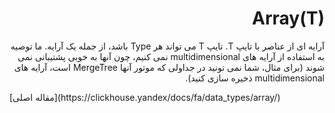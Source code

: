 <div dir="rtl" markdown="1">

# Array(T)

آرایه ای از عناصر با تایپ T. تایپ T می تواند هر Type باشد، از جمله یک آرایه. ما توصیه به استفاده از آرایه های multidimensional نمی کنیم، چون آنها به خوبی پشتیبانی نمی شوند (برای مثال، شما نمی تونید در جداولی که موتور آنها MergeTree است، آرایه های multidimensional ذخیره سازی کنید).

</div>
[مقاله اصلی](https://clickhouse.yandex/docs/fa/data_types/array/) <!--hide-->
